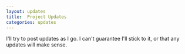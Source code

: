 ```yaml
---
layout: updates 
title:  Project Updates
categories: updates
---
```


I'll try to post updates as I go. I can't guarantee I'll stick to it, or that any updates will make sense.

